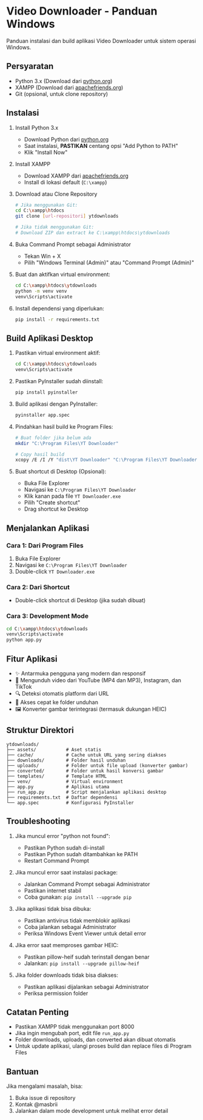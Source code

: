 # Video Downloader - Panduan Windows

Panduan instalasi dan build aplikasi Video Downloader untuk sistem operasi Windows.

## Persyaratan

- Python 3.x (Download dari [python.org](https://www.python.org/downloads/))
- XAMPP (Download dari [apachefriends.org](https://www.apachefriends.org/download.html))
- Git (opsional, untuk clone repository)

## Instalasi

1. Install Python 3.x
   - Download Python dari [python.org](https://www.python.org/downloads/)
   - Saat instalasi, **PASTIKAN** centang opsi "Add Python to PATH"
   - Klik "Install Now"

2. Install XAMPP
   - Download XAMPP dari [apachefriends.org](https://www.apachefriends.org/download.html)
   - Install di lokasi default (`C:\xampp`)

3. Download atau Clone Repository
   ```bash
   # Jika menggunakan Git:
   cd C:\xampp\htdocs
   git clone [url-repositori] ytdownloads

   # Jika tidak menggunakan Git:
   # Download ZIP dan extract ke C:\xampp\htdocs\ytdownloads
   ```

4. Buka Command Prompt sebagai Administrator
   - Tekan Win + X
   - Pilih "Windows Terminal (Admin)" atau "Command Prompt (Admin)"

5. Buat dan aktifkan virtual environment:
   ```bash
   cd C:\xampp\htdocs\ytdownloads
   python -m venv venv
   venv\Scripts\activate
   ```

6. Install dependensi yang diperlukan:
   ```bash
   pip install -r requirements.txt
   ```

## Build Aplikasi Desktop

1. Pastikan virtual environment aktif:
   ```bash
   cd C:\xampp\htdocs\ytdownloads
   venv\Scripts\activate
   ```

2. Pastikan PyInstaller sudah diinstall:
   ```bash
   pip install pyinstaller
   ```

3. Build aplikasi dengan PyInstaller:
   ```bash
   pyinstaller app.spec
   ```

4. Pindahkan hasil build ke Program Files:
   ```bash
   # Buat folder jika belum ada
   mkdir "C:\Program Files\YT Downloader"
   
   # Copy hasil build
   xcopy /E /I /Y "dist\YT Downloader" "C:\Program Files\YT Downloader"
   ```

5. Buat shortcut di Desktop (Opsional):
   - Buka File Explorer
   - Navigasi ke `C:\Program Files\YT Downloader`
   - Klik kanan pada file `YT Downloader.exe`
   - Pilih "Create shortcut"
   - Drag shortcut ke Desktop

## Menjalankan Aplikasi

### Cara 1: Dari Program Files
1. Buka File Explorer
2. Navigasi ke `C:\Program Files\YT Downloader`
3. Double-click `YT Downloader.exe`

### Cara 2: Dari Shortcut
- Double-click shortcut di Desktop (jika sudah dibuat)

### Cara 3: Development Mode
```bash
cd C:\xampp\htdocs\ytdownloads
venv\Scripts\activate
python app.py
```

## Fitur Aplikasi

- ✨ Antarmuka pengguna yang modern dan responsif
- 🎥 Mengunduh video dari YouTube (MP4 dan MP3), Instagram, dan TikTok
- 🔍 Deteksi otomatis platform dari URL
- 📁 Akses cepat ke folder unduhan
- 🖼️ Konverter gambar terintegrasi (termasuk dukungan HEIC)

## Struktur Direktori

```
ytdownloads/
├── assets/           # Aset statis
├── cache/            # Cache untuk URL yang sering diakses
├── downloads/        # Folder hasil unduhan
├── uploads/          # Folder untuk file upload (konverter gambar)
├── converted/        # Folder untuk hasil konversi gambar
├── templates/        # Template HTML
├── venv/             # Virtual environment
├── app.py            # Aplikasi utama
├── run_app.py        # Script menjalankan aplikasi desktop
├── requirements.txt  # Daftar dependensi
└── app.spec          # Konfigurasi PyInstaller
```

## Troubleshooting

1. Jika muncul error "python not found":
   - Pastikan Python sudah di-install
   - Pastikan Python sudah ditambahkan ke PATH
   - Restart Command Prompt

2. Jika muncul error saat instalasi package:
   - Jalankan Command Prompt sebagai Administrator
   - Pastikan internet stabil
   - Coba gunakan: `pip install --upgrade pip`

3. Jika aplikasi tidak bisa dibuka:
   - Pastikan antivirus tidak memblokir aplikasi
   - Coba jalankan sebagai Administrator
   - Periksa Windows Event Viewer untuk detail error

4. Jika error saat memproses gambar HEIC:
   - Pastikan pillow-heif sudah terinstall dengan benar
   - Jalankan: `pip install --upgrade pillow-heif`

5. Jika folder downloads tidak bisa diakses:
   - Pastikan aplikasi dijalankan sebagai Administrator
   - Periksa permission folder

## Catatan Penting

- Pastikan XAMPP tidak menggunakan port 8000
- Jika ingin mengubah port, edit file `run_app.py`
- Folder downloads, uploads, dan converted akan dibuat otomatis
- Untuk update aplikasi, ulangi proses build dan replace files di Program Files

## Bantuan

Jika mengalami masalah, bisa:
1. Buka issue di repository
2. Kontak @masbrii
3. Jalankan dalam mode development untuk melihat error detail 